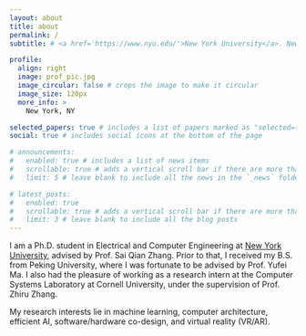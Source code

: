 ```yaml
---
layout: about
title: about
permalink: /
subtitle: # <a href='https://www.nyu.edu/'>New York University</a>. New York, NY.

profile:
  align: right
  image: prof_pic.jpg
  image_circular: false # crops the image to make it circular
  image_size: 120px
  more_info: >
    New York, NY

selected_papers: true # includes a list of papers marked as "selected={true}"
social: true # includes social icons at the bottom of the page

# announcements:
#   enabled: true # includes a list of news items
#   scrollable: true # adds a vertical scroll bar if there are more than 3 news items
#   limit: 5 # leave blank to include all the news in the `_news` folder

# latest_posts:
#   enabled: true
#   scrollable: true # adds a vertical scroll bar if there are more than 3 new posts items
#   limit: 3 # leave blank to include all the blog posts
---
```

I am a Ph.D. student in Electrical and Computer Engineering at <a href='https://www.nyu.edu/'>New York University</a>, advised by Prof. Sai Qian Zhang. Prior to that, I received my B.S. from Peking University, where I was fortunate to be advised by Prof. Yufei Ma. I also had the pleasure of working as a research intern at the Computer Systems Laboratory at Cornell University, under the supervision of Prof. Zhiru Zhang.

My research interests lie in machine learning, computer architecture, efficient AI, software/hardware co-design, and virtual reality (VR/AR).

<!-- <a href='https://saiqianzhang.com/'>  Write your biography here. Tell the world about yourself. Link to your favorite [subreddit](http://reddit.com). You can put a picture in, too. The code is already in, just name your picture `prof_pic.jpg` and put it in the `img/` folder.

Put your address / P.O. box / other info right below your picture. You can also disable any of these elements by editing `profile` property of the YAML header of your `_pages/about.md`. Edit `_bibliography/papers.bib` and Jekyll will render your [publications page](/al-folio/publications/) automatically.

Link to your social media connections, too. This theme is set up to use [Font Awesome icons](https://fontawesome.com/) and [Academicons](https://jpswalsh.github.io/academicons/), like the ones below. Add your Facebook, Twitter, LinkedIn, Google Scholar, or just disable all of them. -->
